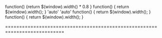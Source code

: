 <!--**
/*-------------------------------------------
    Auto-generated file. Do not modify.
-------------------------------------------

**-->
<!--merge--><!--/merge-->
<!--default-->function() {return $(window).width() * 0.8 }<!--/default-->
<!--custom_default_for_windows_8-->function() { return $(window).width(); }<!--/custom_default_for_windows_8-->
<!--custom_default_for_windows_10-->'auto'<!--/custom_default_for_windows_10-->
<!--custom_default_for_android-->'auto'<!--/custom_default_for_android-->
<!--custom_default_for_android_phone-->function() { return $(window).width(); }<!--/custom_default_for_android_phone-->
<!--custom_default_for_windows_phone_10-->function() { return $(window).width(); }<!--/custom_default_for_windows_phone_10-->
===========================================================================
